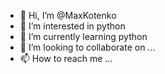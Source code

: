 - 👋 Hi, I’m @MaxKotenko
- 👀 I’m interested in python
- 🌱 I’m currently learning python
- 💞️ I’m looking to collaborate on ...
- 📫 How to reach me ...

<!---
MaxKotenko/MaxKotenko is a ✨ special ✨ repository because its `README.md` (this file) appears on your GitHub profile.
You can click the Preview link to take a look at your changes.
--->
